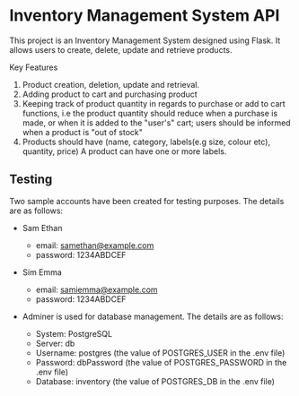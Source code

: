 # Inventory Management System API

This project is an Inventory Management System designed using Flask. It allows users to create, delete, update and retrieve products. 


Key Features

1. Product creation, deletion, update and retrieval.
2. Adding product to cart and purchasing product
3. Keeping track of product quantity in regards to purchase or add to cart functions, i.e the product quantity should reduce when a purchase is made, or when it is added to the "user's" cart; users should be informed when a product is "out of stock"
4. Products should have (name, category, labels(e.g size, colour etc), quantity, price) A product can have one or more labels.

## Testing

Two sample  accounts have been created for testing purposes. The details are as follows:

- Sam Ethan
  - email: samethan@example.com
  - password: 1234ABDCEF
- Sim Emma
  - email: samiemma@example.com
  - password: 1234ABDCEF

- Adminer is used for database management. The details are as follows:
  - System: PostgreSQL
  - Server: db
  - Username: postgres (the value of POSTGRES_USER in the .env file)
  - Password: dbPassword (the value of POSTGRES_PASSWORD in the .env file)
  - Database: inventory (the value of POSTGRES_DB in the .env file)